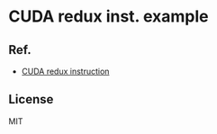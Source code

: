 # CUDA redux inst. example

## Ref.
- [CUDA redux instruction](https://docs.nvidia.com/cuda/parallel-thread-execution/index.html#parallel-synchronization-and-communication-instructions-redux-sync)

## License
MIT
